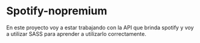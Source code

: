 # Spotify-nopremium
En este proyecto voy a estar trabajando con la API que brinda spotify y voy a utilizar SASS para aprender a utilizarlo correctamente.
